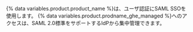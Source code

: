 {% data variables.product.product_name %}は、ユーザ認証にSAML SSOを使用します。 {% data variables.product.prodname_ghe_managed %}へのアクセスは、SAML 2.0標準をサポートするIdPから集中管理できます。
